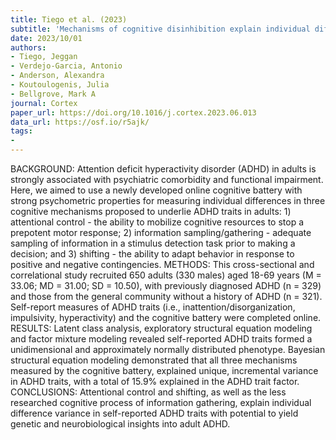 ```yaml
---
title: Tiego et al. (2023)
subtitle: 'Mechanisms of cognitive disinhibition explain individual differences in adult attention deficit hyperactivity disorder traits'
date: 2023/10/01
authors:
- Tiego, Jeggan
- Verdejo-Garcia, Antonio
- Anderson, Alexandra
- Koutoulogenis, Julia
- Bellgrove, Mark A
journal: Cortex
paper_url: https://doi.org/10.1016/j.cortex.2023.06.013
data_url: https://osf.io/r5ajk/
tags:
- 
---
```


BACKGROUND: Attention deficit hyperactivity disorder (ADHD) in adults is strongly associated with psychiatric comorbidity and functional impairment. Here, we aimed to use a newly developed online cognitive battery with strong psychometric properties for measuring individual differences in three cognitive mechanisms proposed to underlie ADHD traits in adults: 1) attentional control - the ability to mobilize cognitive resources to stop a prepotent motor response; 2) information sampling/gathering - adequate sampling of information in a stimulus detection task prior to making a decision; and 3) shifting - the ability to adapt behavior in response to positive and negative contingencies. METHODS: This cross-sectional and correlational study recruited 650 adults (330 males) aged 18-69 years (M = 33.06; MD = 31.00; SD = 10.50), with previously diagnosed ADHD (n = 329) and those from the general community without a history of ADHD (n = 321). Self-report measures of ADHD traits (i.e., inattention/disorganization, impulsivity, hyperactivity) and the cognitive battery were completed online. RESULTS: Latent class analysis, exploratory structural equation modeling and factor mixture modeling revealed self-reported ADHD traits formed a unidimensional and approximately normally distributed phenotype. Bayesian structural equation modeling demonstrated that all three mechanisms measured by the cognitive battery, explained unique, incremental variance in ADHD traits, with a total of 15.9% explained in the ADHD trait factor. CONCLUSIONS: Attentional control and shifting, as well as the less researched cognitive process of information gathering, explain individual difference variance in self-reported ADHD traits with potential to yield genetic and neurobiological insights into adult ADHD.
